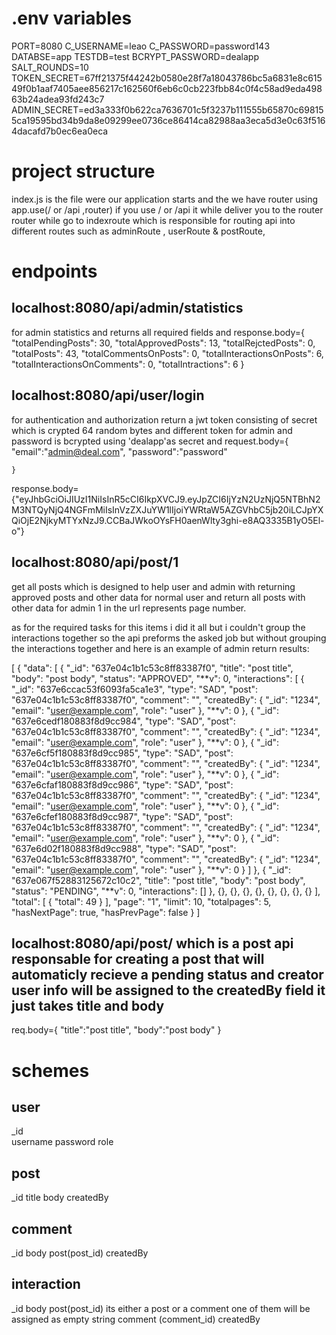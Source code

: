# .env variables

PORT=8080
C_USERNAME=leao
C_PASSWORD=password143
DATABSE=app
TESTDB=test
BCRYPT_PASSWORD=dealapp
SALT_ROUNDS=10
TOKEN_SECRET=67ff21375f44242b0580e28f7a18043786bc5a6831e8c61549f0b1aaf7405aee856217c162560f6eb6c0cb223fbb84c0f4c58ad9eda49863b24adea93fd243c7
ADMIN_SECRET=ed3a333f0b622ca7636701c5f3237b111555b65870c698155ca19595bd34b9da8e09299ee0736ce86414ca82988aa3eca5d3e0c63f5164dacafd7b0ec6ea0eca

# project structure

index.js is the file were our application starts and the we have router
using app.use(/ or /api ,router) if you use / or /api it while deliver you to the router
router while go to indexroute which is responsible for routing api into different routes such as adminRoute , userRoute
& postRoute,

# endpoints

## localhost:8080/api/admin/statistics

for admin statistics and returns all required fields
and response.body={
"totalPendingPosts": 30,
"totalApprovedPosts": 13,
"totalRejctedPosts": 0,
"totalPosts": 43,
"totalCommentsOnPosts": 0,
"totalInteractionsOnPosts": 6,
"totalInteractionsOnComments": 0,
"totalIntractions": 6
}

## localhost:8080/api/user/login

for authentication and authorization return a jwt token consisting of secret which is crypted 64 random bytes and different token for admin and password is bcrypted using 'dealapp'as secret
and request.body={
"email":"admin@deal.com",
"password":"password"

    }

response.body={"eyJhbGciOiJIUzI1NiIsInR5cCI6IkpXVCJ9.eyJpZCI6IjYzN2UzNjQ5NTBhN2M3NTQyNjQ4NGFmMiIsInVzZXJuYW1lIjoiYWRtaW5AZGVhbC5jb20iLCJpYXQiOjE2NjkyMTYxNzJ9.CCBaJWkoOYsFH0aenWlty3ghi-e8AQ3335B1yO5El-o"}

## localhost:8080/api/post/1

get all posts which is designed to help user and admin with returning approved posts and other data for normal user and return all posts with other data for admin 1 in the url represents page number.

as for the required tasks for this items i did it all but i couldn't group the interactions together so the api preforms the asked job but without grouping the interactions together
and here is an example of admin return results:

[
{
"data": [
{
"\_id": "637e04c1b1c53c8ff83387f0",
"title": "post title",
"body": "post body",
"status": "APPROVED",
"**v": 0,
"interactions": [
{
"\_id": "637e6ccac53f6093fa5ca1e3",
"type": "SAD",
"post": "637e04c1b1c53c8ff83387f0",
"comment": "",
"createdBy": {
"\_id": "1234",
"email": "user@example.com",
"role": "user"
},
"**v": 0
},
{
"\_id": "637e6cedf180883f8d9cc984",
"type": "SAD",
"post": "637e04c1b1c53c8ff83387f0",
"comment": "",
"createdBy": {
"\_id": "1234",
"email": "user@example.com",
"role": "user"
},
"**v": 0
},
{
"\_id": "637e6cf5f180883f8d9cc985",
"type": "SAD",
"post": "637e04c1b1c53c8ff83387f0",
"comment": "",
"createdBy": {
"\_id": "1234",
"email": "user@example.com",
"role": "user"
},
"**v": 0
},
{
"\_id": "637e6cfaf180883f8d9cc986",
"type": "SAD",
"post": "637e04c1b1c53c8ff83387f0",
"comment": "",
"createdBy": {
"\_id": "1234",
"email": "user@example.com",
"role": "user"
},
"**v": 0
},
{
"\_id": "637e6cfef180883f8d9cc987",
"type": "SAD",
"post": "637e04c1b1c53c8ff83387f0",
"comment": "",
"createdBy": {
"\_id": "1234",
"email": "user@example.com",
"role": "user"
},
"**v": 0
},
{
"\_id": "637e6d02f180883f8d9cc988",
"type": "SAD",
"post": "637e04c1b1c53c8ff83387f0",
"comment": "",
"createdBy": {
"\_id": "1234",
"email": "user@example.com",
"role": "user"
},
"**v": 0
}
]
},
{
"\_id": "637e067f52883125672c10c2",
"title": "post title",
"body": "post body",
"status": "PENDING",
"**v": 0,
"interactions": []
},
{},
{},
{},
{},
{},
{},
{},
{}
],
"total": [
{
"total": 49
}
],
"page": "1",
"limit": 10,
"totalpages": 5,
"hasNextPage": true,
"hasPrevPage": false
}
]

## localhost:8080/api/post/ which is a post api responsable for creating a post that will automaticly recieve a pending status and creator user info will be assigned to the createdBy field it just takes title and body

req.body={
"title":"post title",
"body":"post body"
}

# schemes

## user

\_id  
username
password
role

## post

\_id
title
body
createdBy

## comment

\_id
body
post(post_id)
createdBy

## interaction

\_id
body
post(post_id) its either a post or a comment one of them will be assigned as empty string
comment (comment_id)
createdBy
